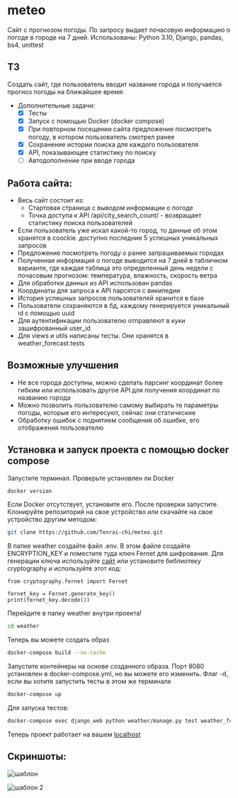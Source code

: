 # meteo
Сайт с прогнозом погоды. По запросу выдает почасовую информацию о погоде в городе на 7 дней. Использованы: Python 3.10, Django, pandas, bs4, unittest

## ТЗ
Создать сайт, где пользователь вводит название города и получается прогноз погоды на ближайшее время:
* Дополнительные задачи:
    - [x] Тесты
    - [x] Запуск с помощью Docker (docker compose)
    - [x] При повторном посещении сайта предложение посмотреть погоду, в котором пользователь смотрел ранее
    - [x] Сохранение истории поиска для каждого пользователя
    - [x] API, показывающее статистику по поиску
    - [ ] Автодополнение при вводе города
## Работа сайта:
  * Весь сайт состоит из:
    - Стартовая страница с выводом информации о погоде
    - Точка доступа к API /api/city_search_count/ - возвращает статистику поиска пользователей
  * Если пользователь уже искал какой-то город, то данные об этом хранятся в coockie. доступно последние 5 успешных уникальных запросов
  * Предложение посмотреть погоду о ранее запрашиваемых городах
  * Полученная информация о погоде выводится на 7 дней в табличном варианте, где каждая таблица это определенный день недели с почасовым прогнозом: температура, влажность, скорость ветра
  * Для обработки данных из API использован pandas
  * Координаты для запроса к API парсятся с википедии
  * История успешных запросов пользователей хранится в базе
  * Пользователи сохраняются в бд, каждому генерируется уникальный id с помощью uuid
  * Для аутентификации пользователю отправляют в куки зашифрованный user_id
  * Для views и utils написаны тесты. Они хранятся в weather_forecast.tests
## Возможные улучшения
  * Не все города доступны, можно сделать парсинг координат более гибким или использовать другое API для получения координат по названию города
  * Можно позволить пользователю самому выбирать те параметры погоды, которые его интересуют, сейчас они статические
  * Обработку ошибок с поднятием сообщения об ошибке, его отображения пользователю
## Установка и запуск проекта с помощью docker compose
  Запустите терминал. Проверьте установлен ли Docker
```bash
docker version
```
Если Docker отсутствует, установите его. После проверки запустите.
Клонируйте репозиторий на свое устройство или скачайте на свое устройство другим методом:
```bash
git clone https://github.com/Tenrai-chi/meteo.git
```
В папке weather создайте файл .env. В этом файле создайте ENCRYPTION_KEY и поместите туда ключ Fernet для шифрования.
Для генерации ключа используйте [сайт](https://fernetkeygen.com/) или установите библиотеку cryptography и используйте этот код:
```
from cryptography.fernet import Fernet

fernet_key = Fernet.generate_key()
print(fernet_key.decode())
```
Перейдите в папку weather внутри проекта!
```bash
cd weather
```
Теперь вы можете создать образ
```bash
docker-compose build --no-cache
```
Запустите контейнеры на основе созданного образа. Порт 8080 установлен в docker-compose.yml, но вы можете его изменить.
Флаг -d, если вы хотите запустить тесты в этом же терминале
```bash
docker-compose up
```
Для запуска тестов:
```bash
docker-compose exec django_web python weather/manage.py test weather_forecast.tests
```

Теперь проект работает на вашем [localhost](http://127.0.0.1:8080/)

## Скриншоты:

![шаблон](https://github.com/user-attachments/assets/2eed02ce-0c0b-4235-8781-3ebf6c538e93)

![шаблон 2](https://github.com/user-attachments/assets/76092706-5108-43be-9fb9-964be96cc165)
